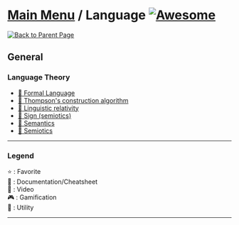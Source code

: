 # [Main Menu](README.md) / Language [![Awesome](https://awesome.re/badge-flat.svg)](https://awesome.re)

[![Back to Parent Page](https://img.shields.io/badge/-Back_to_Parent_Page-blue?style=for-the-badge)](README.md)

## General

### Language Theory
- [:book: Formal Language](https://en.wikipedia.org/wiki/Formal_language)
- [:book: Thompson's construction algorithm](https://en.wikipedia.org/wiki/Thompson's_construction)
- [:book: Linguistic relativity](https://en.wikipedia.org/wiki/Linguistic_relativity)
- [:book: Sign (semiotics)](https://en.wikipedia.org/wiki/Sign_(semiotics))
- [:book: Semantics](https://en.wikipedia.org/wiki/Semantics)
- [:book: Semiotics](https://en.wikipedia.org/wiki/Semiotics)

---

### Legend
:star: : Favorite\
:book: : Documentation/Cheatsheet\
:movie_camera: : Video\
:video_game: : Gamification\
:wrench: : Utility

---
